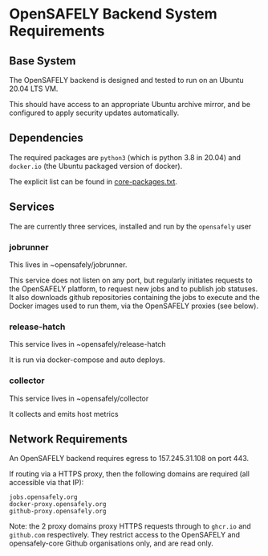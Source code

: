 # OpenSAFELY Backend System Requirements

## Base System

The OpenSAFELY backend is designed and tested to run on an Ubuntu 20.04 LTS VM.

This should have access to an appropriate Ubuntu archive mirror, and be
configured to apply security updates automatically.


## Dependencies

The required packages are `python3` (which is python 3.8 in 20.04) and
`docker.io` (the Ubuntu packaged version of docker).

The explicit list can be found in [core-packages.txt](core-packages.txt).


## Services

The are currently three services, installed and run by the `opensafely` user

### jobrunner

This lives in ~opensafely/jobrunner.

This service does not listen on any port, but regularly initiates requests to the
OpenSAFELY platform, to request new jobs and to publish job statuses.  It also
downloads github repositories containing the jobs to execute and the Docker
images used to run them, via the OpenSAFELY proxies (see below).

### release-hatch

This service lives in ~opensafely/release-hatch

It is run via docker-compose and auto deploys.

### collector

This service lives in ~opensafely/collector

It collects and emits host metrics


## Network Requirements

An OpenSAFELY backend requires egress to 157.245.31.108 on port 443.

If routing via a HTTPS proxy, then the following domains are required (all accessible via that IP):

    jobs.opensafely.org
    docker-proxy.opensafely.org
    github-proxy.opensafely.org


Note: the 2 proxy domains proxy HTTPS requests through to `ghcr.io` and
`github.com` respectively. They restrict access to the OpenSAFELY and
opensafely-core Github organisations only, and are read only.

